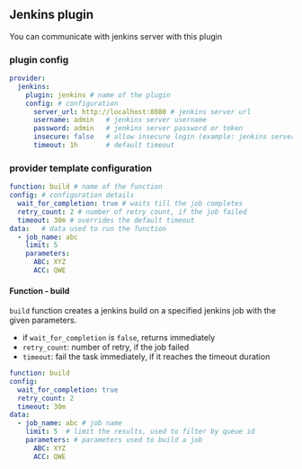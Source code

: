 ## Jenkins plugin
You can communicate with jenkins server with this plugin

### plugin config
```yaml
provider:
  jenkins:
    plugin: jenkins # name of the plugin
    config: # configuration
      server_url: http://localhost:8080 # jenkins server url
      username: admin   # jenkins server username
      password: admin   # jenkins server password or token
      insecure: false   # allow insecure login (example: jenkins server with ssl certificate)
      timeout: 1h       # default timeout
```

### provider template configuration
```yaml
function: build # name of the function
config: # configuration details
  wait_for_completion: true # waits till the job completes
  retry_count: 2 # number of retry count, if the job failed
  timeout: 30m # overrides the default timeout
data:   # data used to run the function
  - job_name: abc
    limit: 5
    parameters:
      ABC: XYZ
      ACC: QWE 
```

#### Function - build
`build` function creates a jenkins build on a specified jenkins job with the given parameters.
* if `wait_for_completion` is `false`, returns immediately
* `retry_count`: number of retry, if the job failed
* `timeout`: fail the task immediately, if it reaches the timeout duration
```yaml
function: build
config:
  wait_for_completion: true
  retry_count: 2
  timeout: 30m
data:
  - job_name: abc # job name
    limit: 5  # limit the results, used to filter by queue id
    parameters: # parameters used to build a job
      ABC: XYZ
      ACC: QWE 
```
